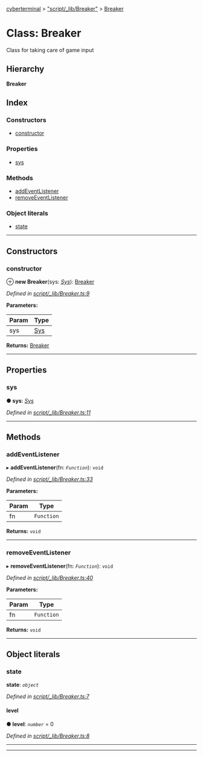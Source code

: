 [cyberterminal](../README.md) > ["script/_lib/Breaker"](../modules/_script__lib_breaker_.md) > [Breaker](../classes/_script__lib_breaker_.breaker.md)

# Class: Breaker

Class for taking care of game input

## Hierarchy

**Breaker**

## Index

### Constructors

* [constructor](_script__lib_breaker_.breaker.md#constructor)

### Properties

* [sys](_script__lib_breaker_.breaker.md#sys)

### Methods

* [addEventListener](_script__lib_breaker_.breaker.md#addeventlistener)
* [removeEventListener](_script__lib_breaker_.breaker.md#removeeventlistener)

### Object literals

* [state](_script__lib_breaker_.breaker.md#state)

---

## Constructors

<a id="constructor"></a>

###  constructor

⊕ **new Breaker**(sys: *[Sys](../interfaces/_script__lib_sys_.sys.md)*): [Breaker](_script__lib_breaker_.breaker.md)

*Defined in [script/_lib/Breaker.ts:9](https://github.com/FantasyInternet/cyberterminal/blob/HEAD/src/script/_lib/Breaker.ts#L9)*

**Parameters:**

| Param | Type |
| ------ | ------ |
| sys | [Sys](../interfaces/_script__lib_sys_.sys.md) | 

**Returns:** [Breaker](_script__lib_breaker_.breaker.md)

___

## Properties

<a id="sys"></a>

###  sys

**● sys**: *[Sys](../interfaces/_script__lib_sys_.sys.md)*

*Defined in [script/_lib/Breaker.ts:11](https://github.com/FantasyInternet/cyberterminal/blob/HEAD/src/script/_lib/Breaker.ts#L11)*

___

## Methods

<a id="addeventlistener"></a>

###  addEventListener

▸ **addEventListener**(fn: *`Function`*): `void`

*Defined in [script/_lib/Breaker.ts:33](https://github.com/FantasyInternet/cyberterminal/blob/HEAD/src/script/_lib/Breaker.ts#L33)*

**Parameters:**

| Param | Type |
| ------ | ------ |
| fn | `Function` | 

**Returns:** `void`

___
<a id="removeeventlistener"></a>

###  removeEventListener

▸ **removeEventListener**(fn: *`Function`*): `void`

*Defined in [script/_lib/Breaker.ts:40](https://github.com/FantasyInternet/cyberterminal/blob/HEAD/src/script/_lib/Breaker.ts#L40)*

**Parameters:**

| Param | Type |
| ------ | ------ |
| fn | `Function` | 

**Returns:** `void`

___

## Object literals

<a id="state"></a>

###  state

**state**: *`object`*

*Defined in [script/_lib/Breaker.ts:7](https://github.com/FantasyInternet/cyberterminal/blob/HEAD/src/script/_lib/Breaker.ts#L7)*

<a id="state.level"></a>

####  level

**● level**: *`number`* = 0

*Defined in [script/_lib/Breaker.ts:8](https://github.com/FantasyInternet/cyberterminal/blob/HEAD/src/script/_lib/Breaker.ts#L8)*

___

___

